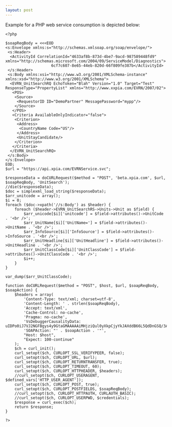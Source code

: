 ```yaml
---
layout: post
---
```


Example for a PHP web service consumption is depicted below:

	<?php
	
	$soapReqBody = <<<EOD
	<s:Envelope xmlns:s="http://schemas.xmlsoap.org/soap/envelope/">
	 <s:Header>
	  <ActivityId CorrelationId="4633af8b-873d-4be7-9acd-987589448fd9" xmlns="http://schemas.microsoft.com/2004/09/ServiceModel/Diagnostics">
	                    6cf7c607-8e65-44eb-820d-66f809fe387b</ActivityId>
	 </s:Header>
	 <s:Body xmlns:xsi="http://www.w3.org/2001/XMLSchema-instance" xmlns:xsd="http://www.w3.org/2001/XMLSchema">
	  <EVRN_UnitSearchRQ EchoToken="Blah" Version="1.0" Target="Test" ResponseType="PropertyList" xmlns="http://www.xxpia.com/EVRN/2007/02">
	   <POS>
	    <Source>
	     <RequestorID ID="DemoPartner" MessagePassword="mypp"/>
	    </Source>
	   </POS>
	   <Criteria AvailableOnlyIndicator="false">
	    <Criterion>
	     <Address>
	      <CountryName Code="US"/>
	     </Address>
	     <UnitStayCandidate/>
	    </Criterion>
	   </Criteria>
	  </EVRN_UnitSearchRQ>
	 </s:Body>
	</s:Envelope>
	EOD;
	$url = "https://api.xpia.com/EVRNService.svc";
	
	$responseData = doCURLRequest($method = "POST", 'beta.xpia.com', $url, $soapReqBody, 'UnitSearch');
	//die($responseData);
	$doc = simplexml_load_string($responseData);
	$arr_unitcode = array();
	$i = 0;
	foreach ($doc->xpath('//s:Body') as $header) {
	    foreach ($header->EVRN_UnitSearchRS->Units->Unit as $field) {
	        $arr_unicode[$i]['unitcode'] = $field->attributes()->UnitCode . '<br />';
	        $arr_UnitName[$i]['UnitName='] = $field->attributes()->UnitName . '<br />';
	        $arr_InfoSource[$i]['InfoSource'] = $field->attributes()->InfoSource . '<br />';
	        $arr_UnitHeadline[$i]['UnitHeadline'] = $field->attributes()->UnitHeadline . '<br />';
	        $arr_UnitClassCode[$i]['UnitClassCode'] = $field->attributes()->UnitClassCode . '<br />';
	        $i++;
	    }
	}
	
	var_dump($arr_UnitClassCode);
	
	function doCURLRequest($method = "POST", $host, $url, $soapReqBody, $soapAction) {
	    $headers = array(
	        'Content-Type: text/xml; charset=utf-8',
	        'Content-Length: ' . strlen($soapReqBody),
	        'Accept: text/xml',
	        'Cache-Control: no-cache',
	        'Pragma: no-cache',
	        'VsDebuggerCausalityData: uIDPo0iJ7VJ2NGFBgys4y9GtaGMAAAAAiMHjziQul0yXkpCjyYkJAXddB66L5QdDnGSQ/3AWJyoACQAA',
	        'SOAPAction: "' . $soapAction . '"',
	        "Host: $host",
	        "Expect: 100-continue"
	    );
	    $ch = curl_init();
	    curl_setopt($ch, CURLOPT_SSL_VERIFYPEER, false);
	    curl_setopt($ch, CURLOPT_URL, $url);
	    curl_setopt($ch, CURLOPT_RETURNTRANSFER, true);
	    curl_setopt($ch, CURLOPT_TIMEOUT, 60);
	    curl_setopt($ch, CURLOPT_HTTPHEADER, $headers);
	    //curl_setopt($ch, CURLOPT_USERAGENT, $defined_vars['HTTP_USER_AGENT']);
	    curl_setopt($ch, CURLOPT_POST, true);
	    curl_setopt($ch, CURLOPT_POSTFIELDS, $soapReqBody);
	    //curl_setopt($ch, CURLOPT_HTTPAUTH, CURLAUTH_BASIC);
	    //curl_setopt($ch, CURLOPT_USERPWD, $credentials);
	    $response = curl_exec($ch);
	    return $response;
	}
	
	?>
